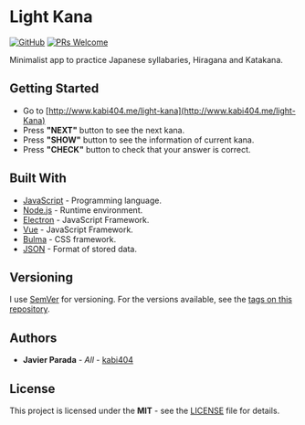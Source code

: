 # Light Kana
[![GitHub](https://img.shields.io/github/license/mashape/apistatus.svg)](https://github.com/kabi404/light-kana/blob/master/LICENSE)
[![PRs Welcome](https://img.shields.io/badge/PRs-welcome-brightgreen.svg)](http://makeapullrequest.com)

Minimalist app to practice Japanese syllabaries, Hiragana and Katakana.

## Getting Started

* Go to [http://www.kabi404.me/light-kana](http://www.kabi404.me/light-Kana)
* Press **"NEXT"** button to see the next kana.
* Press **"SHOW"** button to see the information of current kana.
* Press **"CHECK"** button to check that your answer is correct.

## Built With

* [JavaScript](https://www.javascript.com/) - Programming language.
* [Node.js](https://nodejs.org/) - Runtime environment.
* [Electron](https://electronjs.org/) - JavaScript Framework.
* [Vue](https://vuejs.org/) - JavaScript Framework.
* [Bulma](https://bulma.io/) - CSS framework.
* [JSON](https://www.json.org/) - Format of stored data.

## Versioning

I use [SemVer](http://semver.org/) for versioning. For the versions available, see the [tags on this repository](https://github.com/your/project/tags).

## Authors

* **Javier Parada** - *All* - [kabi404](https://github.com/kabi404)

## License

This project is licensed under the **MIT** - see the  [LICENSE](LICENSE) file for details.
